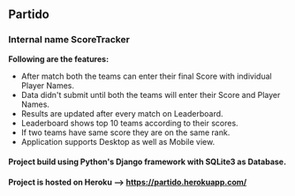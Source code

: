 ## Partido

### Internal name ScoreTracker

**Following are the features:**
 - After match both the teams can enter their final Score with individual Player Names.
 - Data didn't submit until both the teams will enter their Score and Player Names.
 - Results are updated after every match on Leaderboard.
 - Leaderboard shows top 10 teams according to their scores.
 - If two teams have same score they are on the same rank.
 - Application supports Desktop as well as Mobile view.
 
 #### Project build using Python's Django framework with SQLite3 as Database.
 
 #### Project is hosted on Heroku --> <a href="https://partido.herokuapp.com/" target="_blank">https://partido.herokuapp.com/</a>
